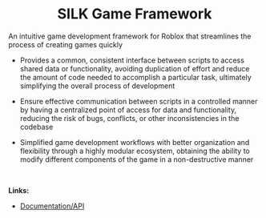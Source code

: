 <div align='center'>
  <h1>SILK Game Framework</h1>
</div>

An intuitive game development framework for Roblox that streamlines the process of creating games quickly

- Provides a common, consistent interface between scripts to access shared data or functionality, avoiding duplication of effort and reduce the amount of code needed to accomplish a particular task, ultimately simplifying the overall process of development

- Ensure effective communication between scripts in a controlled manner by having a centralized point of access for data and functionality, reducing the risk of bugs, conflicts, or other inconsistencies in the codebase

- Simplified game development workflows with better organization and flexibility through a highly modular ecosystem, obtaining the ability to modify different components of the game in a non-destructive manner

<br>

**Links:**

- <a href=https://wicked-wlzard.github.io/silk/ target=_blank>Documentation/API</a>